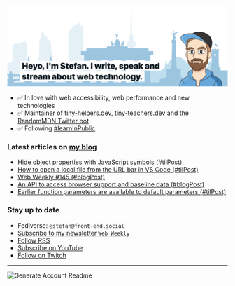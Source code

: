 <img alt="Heyo, I'm Stefan. I write and speak about web technology." src="https://raw.githubusercontent.com/stefanjudis/stefanjudis/main/screenshot.png">

- ✅ In love with web accessibility, web performance and new technologies
- ✅ Maintainer of [tiny-helpers.dev](https://tiny-helpers.dev), [tiny-teachers.dev](https://tiny-teachers.dev/) and [the RandomMDN Twitter bot](https://twitter.com/randomMDN)
- ✅ Following [#learnInPublic](https://www.stefanjudis.com/today-i-learned/)
### Latest articles on [my blog](https://www.stefanjudis.com)

<!-- BLOG-POST-LIST:START -->
- [Hide object properties with JavaScript symbols &lpar;#tilPost&rpar;](https://www.stefanjudis.com/today-i-learned/hide-object-properties-with-javascript-symbols/)
- [How to open a local file from the URL bar in VS Code &lpar;#tilPost&rpar;](https://www.stefanjudis.com/today-i-learned/open-a-local-file-url-bar-in-vs-code/)
- [Web Weekly #145 &lpar;#blogPost&rpar;](https://www.stefanjudis.com/blog/web-weekly-145/)
- [An API to access browser support and baseline data &lpar;#blogPost&rpar;](https://www.stefanjudis.com/blog/an-api-to-access-browser-support-and-baseline-data/)
- [Earlier function parameters are available to default parameters &lpar;#tilPost&rpar;](https://www.stefanjudis.com/today-i-learned/earlier-function-parameters-are-available-to-default-parameters/)
<!-- BLOG-POST-LIST:END -->

### Stay up to date

- Fediverse: `@stefan@front-end.social`
- [Subscribe to my newsletter `Web Weekly`](https://webweekly.email/)
- [Follow RSS](https://www.stefanjudis.com/feeds/)
- [Subscribe on YouTube](https://youtube.com/c/stefanjudis)
- [Follow on Twitch](https://www.twitch.tv/stefanjudis)

---

![Generate Account Readme](https://github.com/stefanjudis/stefanjudis/workflows/Generate%20Account%20Readme/badge.svg)
